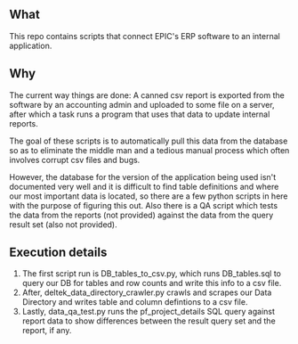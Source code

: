 ## What
This repo contains scripts that connect EPIC's ERP software to an internal application.

## Why
The current way things are done: A canned csv report is exported from the software 
by an accounting admin and uploaded to some file on a server, after which
a task runs a program that uses that data to update internal reports.

The goal of these scripts is to automatically pull this data from the database
so as to eliminate the middle man and a tedious manual process which often involves
corrupt csv files and bugs.

However, the database for the version of the application being used isn't documented very well 
and it is difficult to find table definitions and where our most important data is 
located, so there are a few python scripts in here with the purpose of figuring 
this out. 
Also there is a QA script which tests the data from the reports (not provided) 
against the data from the query result set (also not provided).

## Execution details
1. The first script run is DB_tables_to_csv.py, which runs DB_tables.sql to query 
our DB for tables and row counts and write this info to a csv file.
2. After, deltek_data_directory_crawler.py crawls and scrapes our Data Directory and
writes table and column defintions to a csv file.
3. Lastly, data_qa_test.py runs the pf_project_details SQL query 
against report data to show differences between the result query set and the report, if any.